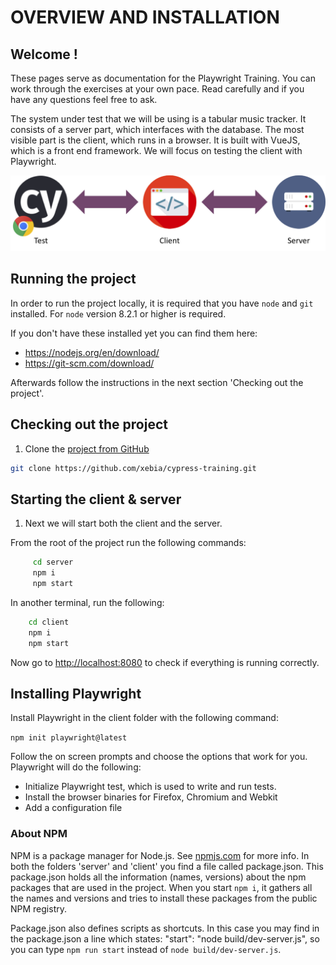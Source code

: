 # OVERVIEW AND INSTALLATION

## Welcome !

These pages serve as documentation for the Playwright Training. You can work through the exercises at your own pace. Read carefully and if you have any questions feel free to ask.

The system under test that we will be using is a tabular music tracker. It consists of a server part, which interfaces with the database. The most visible part is the client, which runs in a browser. It is built with VueJS, which is a front end framework. We will focus on testing the client with Playwright.

![server-client](./images/server_client.png)

## Running the project

In order to run the project locally, it is required that you have `node` and `git` installed. For `node` version 8.2.1 or higher is required.

If you don't have these installed yet you can find them here:

- <https://nodejs.org/en/download/>
- <https://git-scm.com/download/>

Afterwards follow the instructions in the next section 'Checking out the project'.

## Checking out the project

1. Clone the [project from GitHub](https://github.com/xebia/cypress-training)

``` bash
git clone https://github.com/xebia/cypress-training.git
```

## Starting the client & server

1. Next we will start both the client and the server.

From the root of the project run the following commands:

``` bash
     cd server
     npm i
     npm start
```

In another terminal, run the following:

``` bash
    cd client
    npm i
    npm start
 ```

Now go to <http://localhost:8080> to check if everything is running correctly.

## Installing Playwright

Install Playwright in the client folder with the following command:

`npm init playwright@latest` 

Follow the on screen prompts and choose the options that work for you.
Playwright will do the following:

- Initialize Playwright test, which is used to write and run tests.
- Install the browser binaries for Firefox, Chromium and Webkit
- Add a configuration file

### About NPM

NPM is a package manager for Node.js. See [npmjs.com](https://docs.npmjs.com/getting-started/what-is-npm#what-is-npm) for more info.
In both the folders 'server' and 'client' you find a file called package.json.
This package.json holds all the information (names, versions) about the npm packages that are used in the project.
When you start `npm i`, it gathers all the names and versions and tries to install these packages from the public NPM registry.

Package.json also defines scripts as shortcuts.
In this case you may find in the package.json a line which states: "start": "node build/dev-server.js",
so you can type `npm run start` instead of `node build/dev-server.js`.
